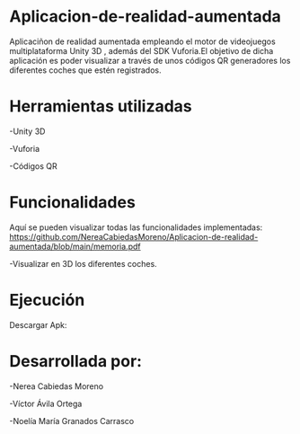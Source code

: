 # Aplicacion-de-realidad-aumentada
Aplicaciñon de realidad aumentada empleando el motor de videojuegos multiplataforma Unity 3D , además del SDK  Vuforia.El objetivo de dicha aplicación es poder visualizar a través de unos códigos QR generadores los diferentes coches que estén registrados.

# Herramientas utilizadas 

-Unity 3D 

-Vuforia

-Códigos QR

# Funcionalidades

Aquí se pueden visualizar todas las funcionalidades implementadas: https://github.com/NereaCabiedasMoreno/Aplicacion-de-realidad-aumentada/blob/main/memoria.pdf

-Visualizar en 3D los diferentes coches.


# Ejecución

Descargar Apk:



# Desarrollada por: 

-Nerea Cabiedas Moreno

-Víctor Ávila Ortega

-Noelía María Granados Carrasco

